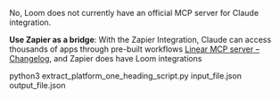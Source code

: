 No, Loom does not currently have an official MCP server for Claude integration.

**Use Zapier as a bridge**: With the Zapier Integration, Claude can access thousands of apps through pre-built workflows [Linear MCP server – Changelog](https://linear.app/changelog/2025-05-01-mcp), and Zapier does have Loom integrations

python3 extract_platform_one_heading_script.py input_file.json output_file.json